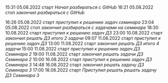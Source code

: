 15:31 05.08.2022 старт *Начал разбираться с GitHub*
16:21 05.08.2022 стоп *закончил разбираться с GitHub*

16:26 05.08.2022 старт *приступил к решению задач семинара*
23:04 05.08.2022 стоп *закончил разбираться с задачами на семинаре*
18:30 10.08.2022 старт *приступил к решению задач ДЗ*
23:00 10.08.2022 старт *закончил решать ДЗ итого 2 задачи*
09:07 11.08.2022 старт *приступил к решению задач ДЗ*
13:00 11.08.2022 старт *закончил решать ДЗ итого 4 задачи*
15:00 11.08.2022 старт *приступил к решению задач ДЗ Семинара 2*
19:00 11.08.2022 старт *закончил решать задачи ДЗ Семинара 2*
10:00 16.08.2022 старт *приступил к решению задач ДЗ Семинара 3*
14:48 16.08.2022 старт *закончил решать задачу ДЗ Семинара 3*
17:00 18.08.2022 старт *Приступил решать решать задачу ДЗ Семинара 3*

